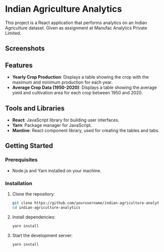 # Indian Agriculture Analytics

This project is a React application that performs analytics on an Indian Agriculture dataset. Given as assignment at Manufac Analytics Private Limited.

## Screenshots

## Features

- **Yearly Crop Production**: Displays a table showing the crop with the maximum and minimum production for each year.
- **Average Crop Data (1950-2020)**: Displays a table showing the average yield and cultivation area for each crop between 1950 and 2020.

## Tools and Libraries

- **React**: JavaScript library for building user interfaces.
- **Yarn**: Package manager for JavaScript.
- **Mantine**: React component library, used for creating the tables and tabs.

## Getting Started

### Prerequisites

- Node.js and Yarn installed on your machine.

### Installation

1. Clone the repository:
   ```bash
   git clone https://github.com/yourusername/indian-agriculture-analytics.git
   cd indian-agriculture-analytics

2. Install dependencies:
   ```bash
   yarn install

3. Start the development server:
    ```bash
    yarn install
